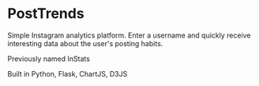 # PostTrends

Simple Instagram analytics platform. Enter a username and quickly receive interesting data about the user's posting habits.

Previously named InStats

Built in Python, Flask, ChartJS, D3JS
